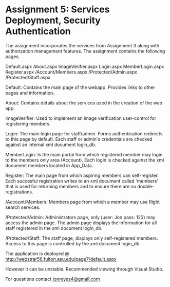 # Assignment 5: Services Deployment, Security Authentication 

The assignment incorporates the services from Assignment 3 along with authorization management features. The assignment contains the following pages.

Default.aspx
About.aspx
ImageVerifier.aspx
Login.aspx
MemberLogin.aspx
Register.aspx
/Account/Members.aspx
/Protected/Admin.aspx
/Protected/Staff.aspx

Default: Contains the main page of the webapp. Provides links to other pages and information.

About: Contains details about the services used in the creation of the web app.

ImageVerifier: Used to implement an image verification user-control for registering members.

Login: The main login page for staff/admin. Forms authentication redirects to this page by default. Each staff or admin's credentials are checked against an internal xml document login_db.

MemberLogin: Is the main portal from which registered member may login to the members only area (Account). Each login is checked against the xml document members located in App_Data.

Register: The main page from which aspiring members can self-register. Each succesful registration writes to an xml document called 'members' that is used for returning members and to ensure there are no double-registrations. 

/Account/Members: Members page from which a member may use flight search services.

/Protected/Admin: Administrators page, only (user: Jon pass: 123) may access the admin page. The admin page displays the information for all staff registered in the xml document login_db. 

/Protected/Staff: The staff page, displays only self-registered members. Access to this page is controlled by the xml document login_db. 

The application is deployed @ http://webstrar56.fulton.asu.edu/page7/default.aspx

However it can be unstable. Recommended viewing through Visual Studio.

For questions contact jonreyes4@gmail.com
